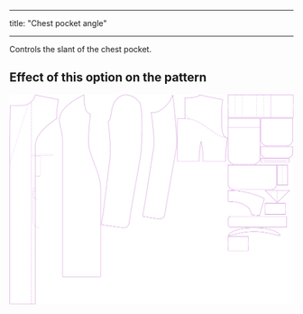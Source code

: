 - - -
title: "Chest pocket angle"
- - -

Controls the slant of the chest pocket.

## Effect of this option on the pattern

![This image shows the effect of this option by superimposing several variants that have a different value for this option](carlita_chestpocketangle_sample.svg "Effect of this option on the pattern")
